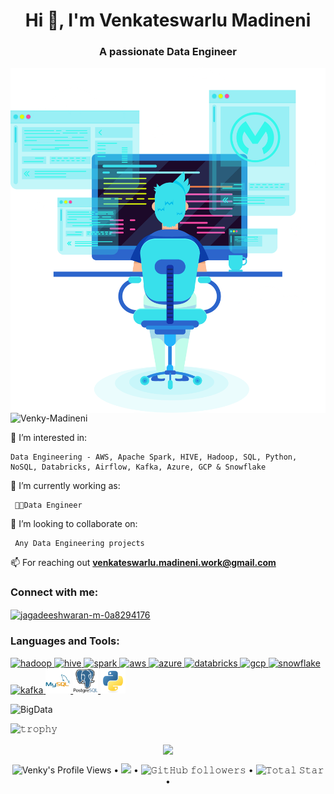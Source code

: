 <h1 align="center">Hi 👋, I'm Venkateswarlu Madineni </h1>
<h3 align="center">A passionate Data Engineer</h3>

<img align="right"  src="https://github.com/Venky-Madineni/Home/blob/main/Pictures/Data%20Engineer.png">

<p align="left"> <img src="https://komarev.com/ghpvc/?username=Venky-Madineni&label=Profile%20views&color=0e75b6&style=flat" alt="Venky-Madineni" /> </p>

 👀 I’m interested in:
 
    Data Engineering - AWS, Apache Spark, HIVE, Hadoop, SQL, Python, NoSQL, Databricks, Airflow, Kafka, Azure, GCP & Snowflake
                       
 🌱 I’m currently working as:
     
     🧑‍💼Data Engineer
 
 👐 I’m looking to collaborate on:
 
     Any Data Engineering projects

 📫 For reaching out **venkateswarlu.madineni.work@gmail.com**

<h3 align="left">Connect with me:</h3>
<p align="left">
<a href="https://www.linkedin.com/in/venkateswarlu22/" target="blank"><img align="center" src="https://raw.githubusercontent.com/rahuldkjain/github-profile-readme-generator/master/src/images/icons/Social/linked-in-alt.svg" alt="jagadeeshwaran-m-0a8294176" height="30" width="40" /></a>
</p>

<h3 align="left">Languages and Tools:</h3>
<p align="left">
 <a href="https://hadoop.apache.org/" target="_blank" rel="noreferrer"> <img src="https://www.vectorlogo.zone/logos/apache_hadoop/apache_hadoop-icon.svg" alt="hadoop" width="40" height="40"/> </a>
  <a href="https://hive.apache.org/" target="_blank" rel="noreferrer"> <img src="https://www.vectorlogo.zone/logos/apache_hive/apache_hive-icon.svg" alt="hive" width="40" height="40"/> </a>
      <a href="https://spark.apache.org/" target="_blank" rel="noreferrer"> <img src="https://www.vectorlogo.zone/logos/apache_spark/apache_spark-icon.svg" alt="spark" width="40" height="40"/> </a> 
  <a href="https://aws.amazon.com/" target="_blank" rel="noreferrer"> <img src="https://www.vectorlogo.zone/logos/amazon_aws/amazon_aws-icon.svg" alt="aws" width="40" height="40"/> </a>
      <a href="https://azure.microsoft.com/" target="_blank" rel="noreferrer"> <img src="https://www.vectorlogo.zone/logos/microsoft_azure/microsoft_azure-icon.svg" alt="azure" width="40" height="40"/> </a>
  <a href="https://www.databricks.com/" target="_blank" rel="noreferrer"> <img src="https://www.vectorlogo.zone/logos/databricks/databricks-icon.svg" alt="databricks" width="40" height="40"/> </a>
   <a href="https://cloud.google.com/" target="_blank" rel="noreferrer"> <img src="https://www.vectorlogo.zone/logos/google_cloud/google_cloud-icon.svg" alt="gcp" width="40" height="40"/> </a>
    <a href="https://www.snowflake.com" target="_blank" rel="noreferrer"> <img src="https://www.vectorlogo.zone/logos/snowflake/snowflake-icon.svg" alt="snowflake" width="40" height="40"/> </a>
  <a href="https://kafka.apache.org/" target="_blank" rel="noreferrer"> <img src="https://www.vectorlogo.zone/logos/apache_kafka/apache_kafka-icon.svg" alt="kafka" width="40" height="40"/> </a> 
  <a href="https://www.mysql.com/" target="_blank" rel="noreferrer"> <img src="https://raw.githubusercontent.com/devicons/devicon/master/icons/mysql/mysql-original-wordmark.svg" alt="mysql" width="40" height="40"/> </a>
  <a href="https://www.postgresql.org" target="_blank" rel="noreferrer"> <img src="https://raw.githubusercontent.com/devicons/devicon/master/icons/postgresql/postgresql-original-wordmark.svg" alt="postgresql" width="40" height="40"/> </a>
  <a href="https://www.python.org" target="_blank" rel="noreferrer"> <img src="https://raw.githubusercontent.com/devicons/devicon/master/icons/python/python-original.svg" alt="python" width="40" height="40"/> </a>
</p>
<p>
  <a> <img src="[https://raw.githubusercontent.com/devicons/devicon/master/icons/python/python-original.svg](https://github.com/Venky-Madineni/Home/blob/main/Pictures/Screenshot%202023-06-01%20125050.png)" alt="BigData" width="400" height="400"/> </a>
</p>


![𝚝𝚛𝚘𝚙𝚑𝚢](https://github-profile-trophy.vercel.app/?username=Venky-Madineni&column=9&margin-w=15&margin-h=15&no-bg=true&no-frame=true&theme=juicyfresh)

<p align="center">
  
  <img align="center" src="https://github-readme-streak-stats.herokuapp.com/?user=Venky-Madineni&theme=dark&hide_border=true"/>
  
</p>
  
<p align="center">
  <img src="https://komarev.com/ghpvc/?username=Venky-Madineni&label=Profile%20views&color=0e75b6&style=flat" alt="Venky's Profile Views"> •  
  <a href="https://user-badge.committers.top/india_private/Venky-Madineni"><img src="https://user-badge.committers.top/india_private/JagadeeshwaranM.svg"></a> •
  <img src="https://img.shields.io/github/followers/Venky-Madineni?label=Followers&style=social" alt="𝙶𝚒𝚝𝙷𝚞𝚋 𝚏𝚘𝚕𝚕𝚘𝚠𝚎𝚛𝚜"> •
  <img src="https://img.shields.io/github/stars/Venky-Madineni?label=Stars" alt="𝚃𝚘𝚝𝚊𝚕 𝚂𝚝𝚊𝚛"> •
</p>


<!---
Venky-Madineni/Venky-Madineni is a ✨ special ✨ repository because its `README.md` (this file) appears on your GitHub profile.
You can click the Preview link to take a look at your changes.
--->
